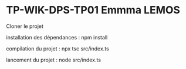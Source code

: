 # TP-WIK-DPS-TP01 Emmma LEMOS

Cloner le projet

installation des dépendances :
npm install

compilation du projet :
npx tsc src/index.ts

lancement du projet :
node src/index.ts
